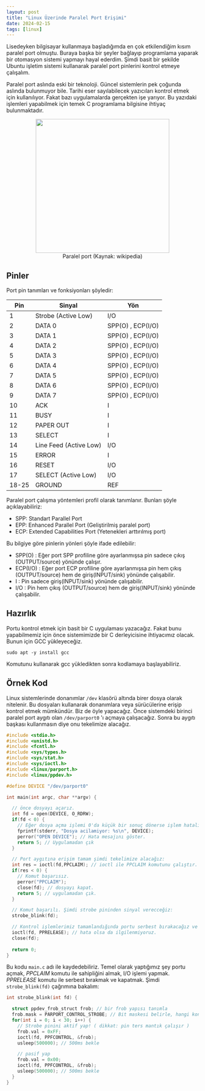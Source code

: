```yaml
---
layout: post
title: "Linux Üzerinde Paralel Port Erişimi"
date: 2024-02-15
tags: [linux]
---
```


Lisedeyken bilgisayar kullanmaya başladığımda en çok etkilendiğim kısım paralel port olmuştu. Buraya başka bir şeyler bağlayıp programlama yaparak bir otomasyon sistemi yapmayı hayal ederdim. Şimdi basit bir şekilde Ubuntu işletim sistemi kullanarak paralel port pinlerini kontrol etmeye çalışalım.

Paralel port aslında eski bir teknoloji. Güncel sistemlerin pek çoğunda aslında bulunmuyor bile. Tarihi eser sayılabilecek yazıcıları kontrol etmek için kullanılıyor. Fakat bazı uygulamalarda gerçekten işe yarıyor. Bu yazıdaki işlemleri yapabilmek için temek C programlama bilgisine ihtiyaç bulunmaktadır. 

<div align="center">
<img src="/assets/paralel-port-kontrolü/1200px-Parallel_computer_printer_port.jpg" width="350" >
<div>Paralel port (Kaynak: wikipedia)</div>
</div>

## Pinler

Port pin tanımları ve fonksiyonları şöyledir:

| Pin | Sinyal | Yön |
| --- | --- | --- |
| 1 | Strobe (Active Low) | I/O |
| 2 | DATA 0              | SPP(O) , ECP(I/O) |
| 3 | DATA 1              | SPP(O) , ECP(I/O) |
| 4 | DATA 2              | SPP(O) , ECP(I/O) |
| 5 | DATA 3              | SPP(O) , ECP(I/O) |
| 6 | DATA 4              | SPP(O) , ECP(I/O) |
| 7 | DATA 5              | SPP(O) , ECP(I/O) |
| 8 | DATA 6              | SPP(O) , ECP(I/O) |
| 9 | DATA 7              | SPP(O) , ECP(I/O) |
| 10 | ACK               | I |
| 11 | BUSY              | I |
| 12 | PAPER OUT         | I |
| 13 | SELECT            | I |
| 14 | Line Feed (Active Low) | I/O |
| 15 | ERROR             | I |
| 16 | RESET             | I/O |
| 17 | SELECT (Active Low) | I/O |
| 18-25 | GROUND         | REF |

Paralel port çalışma yöntemleri profil olarak tanımlanır. Bunları şöyle açıklayabiliriz:
* SPP: Standart Parallel Port
* EPP: Enhanced Parallel Port (Geliştirilmiş paralel port)
* ECP: Extended Capabilities Port (Yetenekleri arttırılmış port)

Bu bilgiye göre pinlerin yönleri şöyle ifade edilebilir: 
* SPP(O) : Eğer port SPP profiline göre ayarlanmışsa pin sadece çıkış (OUTPUT/source) yönünde çalışır.
* ECP(I/O) : Eğer port ECP profiline göre ayarlanmışsa pin hem çıkış (OUTPUT/source) hem de giriş(INPUT/sink) yönünde çalışabilir.
* I : Pin sadece giriş(INPUT/sink) yönünde çalışabilir.
* I/O : Pin hem çıkış (OUTPUT/source) hem de giriş(INPUT/sink) yönünde çalışabilir.

## Hazırlık

Portu kontrol etmek için basit bir C uygulaması yazacağız. Fakat bunu yapabilmemiz için önce sistemimizde bir C derleyicisine ihtiyacımız olacak. Bunun için GCC yükleyeceğiz.

```sudo apt -y install gcc ```

Komutunu kullanarak gcc yükledikten sonra kodlamaya başlayabiliriz.

## Örnek Kod

Linux sistemlerinde donanımlar `/dev` klasörü altında birer dosya olarak nitelenir. Bu dosyaları kullanarak donanımlara veya sürücülerine erişip kontrol etmek mümkündür. Biz de öyle yapacağız. Önce sistemdeki birinci paralel port aygıtı olan `/dev/parport0` 'ı açmaya çalışacağız. Sonra bu aygıtı başkası kullanmasın diye onu tekelimize alacağız.

```C
#include <stdio.h>
#include <unistd.h>
#include <fcntl.h>
#include <sys/types.h>
#include <sys/stat.h>
#include <sys/ioctl.h>
#include <linux/parport.h>
#include <linux/ppdev.h>

#define DEVICE "/dev/parport0"

int main(int argc, char **argv) {

  // önce dosyayı açarız. 
  int fd = open(DEVICE, O_RDRW);
  if(fd < 0) {
    // Eğer dosya açma işlemi 0'da küçük bir sonuç dönerse işlem hatalı gerçekleşmiş demektir.
    fprintf(stderr, "Dosya acilamiyor: %s\n", DEVICE);
    perror("OPEN DEVICE"); // Hata mesajını göster.
    return 5; // Uygulamadan çık
  }

  // Port aygıtına erişim tamam şimdi tekelimize alacağız:
  int res = ioctl(fd,PPCLAIM); // ioctl ile PPCLAIM komutunu çalıştır.
  if(res < 0) {
    // Komut başarısız.
    perror("PPCLAIM");
    close(fd); // dosyayı kapat.
    return 5; // uygulamadan çık.
  }

  // Komut başarılı. Şimdi strobe pininden sinyal verecceğiz:
  strobe_blink(fd);

  // Kontrol işlemlerimiz tamamlandığında portu serbest bırakacağız ve dosyayı kapatacağız.
  ioctl(fd, PPRELEASE); // hata olsa da ilgilenmiyoruz.
  close(fd);
  
  return 0;
}
```

Bu kodu `main.c` adı ile kaydedebiliriz. Temel olarak yaptığımız şey portu açmak, _PPCLAIM_ komutu ile sahipliğini almak, I/O işlemi yapmak. _PPRELEASE_ komutu ile serbest bırakmak ve kapatmak. Şimdi `strobe_blink(fd)` çağrımına bakalım:

```C
int strobe_blink(int fd) {

  struct ppdev_frob_struct frob; // bir frob yapısı tanımla
  frob.mask = PARPORT_CONTROL_STROBE; // Bit maskesi belirle, hangi kontrol pinini kumanda edeceğimizi belirler.
  for(int i = 0; i < 30; i++) {
    // Strobe pinini aktif yap! ( dikkat: pin ters mantık çalışır )
    frob.val = 0xFF;
    ioctl(fd, PPFCONTROL, &frob);
    usleep(500000); // 500ms bekle

    // pasif yap
    frob.val = 0x00;
    ioctl(fd, PPFCONTROL, &frob);
    usleep(500000); // 500ms bekle
  }
}
```



